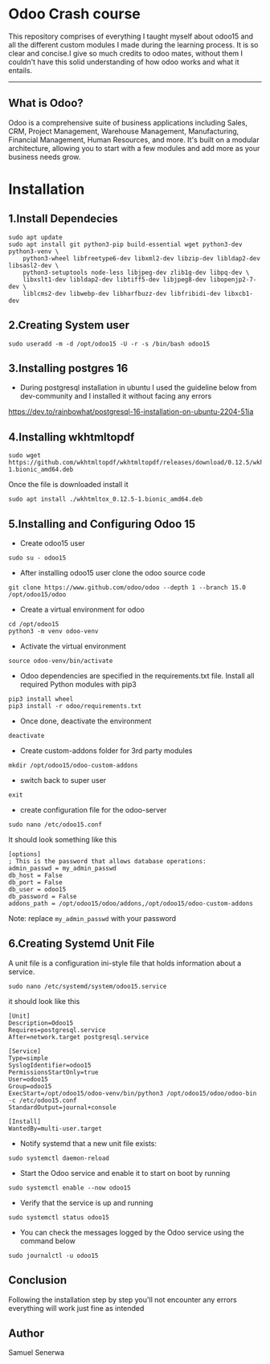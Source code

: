 # Odoo Crash course
This repository comprises of everything I taught myself about odoo15 and all the different custom modules I made during the learning process. It is so clear and concise.I give so much credits to odoo mates, without them I couldn't have this solid understanding of how odoo works and what it entails.
<hr>

## What is Odoo?
Odoo is a comprehensive suite of business applications including Sales, CRM, Project Management, Warehouse Management, Manufacturing, Financial Management, Human Resources, and more. It's built on a modular architecture, allowing you to start with a few modules and add more as your business needs grow.
<br>
# Installation
## 1.Install Dependecies

```
sudo apt update
sudo apt install git python3-pip build-essential wget python3-dev python3-venv \
    python3-wheel libfreetype6-dev libxml2-dev libzip-dev libldap2-dev libsasl2-dev \
    python3-setuptools node-less libjpeg-dev zlib1g-dev libpq-dev \
    libxslt1-dev libldap2-dev libtiff5-dev libjpeg8-dev libopenjp2-7-dev \
    liblcms2-dev libwebp-dev libharfbuzz-dev libfribidi-dev libxcb1-dev
```

## 2.Creating System user

```
sudo useradd -m -d /opt/odoo15 -U -r -s /bin/bash odoo15
```
## 3.Installing postgres 16
- During postgresql installation in ubuntu I used the guideline below from dev-community and I installed it without facing any errors

https://dev.to/rainbowhat/postgresql-16-installation-on-ubuntu-2204-51ia

## 4.Installing wkhtmltopdf

```
sudo wget https://github.com/wkhtmltopdf/wkhtmltopdf/releases/download/0.12.5/wkhtmltox_0.12.5-1.bionic_amd64.deb
```
Once the file is downloaded install it

```
sudo apt install ./wkhtmltox_0.12.5-1.bionic_amd64.deb
```
## 5.Installing and Configuring Odoo 15 
- Create odoo15 user
```
sudo su - odoo15
```
- After installing odoo15 user clone the odoo source code
```
git clone https://www.github.com/odoo/odoo --depth 1 --branch 15.0 /opt/odoo15/odoo
```
- Create a virtual environment for odoo
```
cd /opt/odoo15
python3 -m venv odoo-venv
```
- Activate the virtual environment
```
source odoo-venv/bin/activate
```
- Odoo dependencies are specified in the requirements.txt file. Install all required Python modules with pip3
```
pip3 install wheel
pip3 install -r odoo/requirements.txt
```
- Once done, deactivate the environment
```
deactivate
```
- Create custom-addons folder for 3rd party modules
```
mkdir /opt/odoo15/odoo-custom-addons
```
- switch back to super user
```
exit
```
- create configuration file for the odoo-server
```
sudo nano /etc/odoo15.conf
```
It should look something like this
```
[options]
; This is the password that allows database operations:
admin_passwd = my_admin_passwd
db_host = False
db_port = False
db_user = odoo15
db_password = False
addons_path = /opt/odoo15/odoo/addons,/opt/odoo15/odoo-custom-addons
```
Note: replace `my_admin_passwd` with your password

## 6.Creating Systemd Unit File
A unit file is a configuration ini-style file that holds information about a service.

```
sudo nano /etc/systemd/system/odoo15.service
```
it should look like this
```
[Unit]
Description=Odoo15
Requires=postgresql.service
After=network.target postgresql.service

[Service]
Type=simple
SyslogIdentifier=odoo15
PermissionsStartOnly=true
User=odoo15
Group=odoo15
ExecStart=/opt/odoo15/odoo-venv/bin/python3 /opt/odoo15/odoo/odoo-bin -c /etc/odoo15.conf
StandardOutput=journal+console

[Install]
WantedBy=multi-user.target
```
- Notify systemd that a new unit file exists:
```
sudo systemctl daemon-reload
```
- Start the Odoo service and enable it to start on boot by running
```
sudo systemctl enable --now odoo15
```
- Verify that the service is up and running
```
sudo systemctl status odoo15
```
- You can check the messages logged by the Odoo service using the command below
```
sudo journalctl -u odoo15

```
## Conclusion
Following the installation step by step you'll not encounter any errors everything will work just fine as intended

## Author
Samuel Senerwa





















